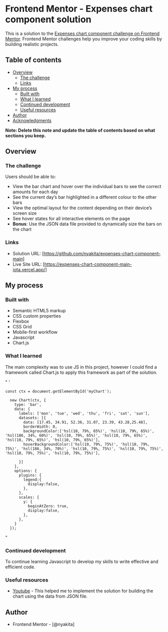# Frontend Mentor - Expenses chart component solution

This is a solution to the [Expenses chart component challenge on Frontend Mentor](https://www.frontendmentor.io/challenges/expenses-chart-component-e7yJBUdjwt). Frontend Mentor challenges help you improve your coding skills by building realistic projects. 

## Table of contents

- [Overview](#overview)
  - [The challenge](#the-challenge)
  - [Links](#links)
- [My process](#my-process)
  - [Built with](#built-with)
  - [What I learned](#what-i-learned)
  - [Continued development](#continued-development)
  - [Useful resources](#useful-resources)
- [Author](#author)
- [Acknowledgments](#acknowledgments)

**Note: Delete this note and update the table of contents based on what sections you keep.**

## Overview

### The challenge

Users should be able to:

- View the bar chart and hover over the individual bars to see the correct amounts for each day
- See the current day’s bar highlighted in a different colour to the other bars
- View the optimal layout for the content depending on their device’s screen size
- See hover states for all interactive elements on the page
- **Bonus**: Use the JSON data file provided to dynamically size the bars on the chart

### Links

- Solution URL: [https://github.com/nyakita/expenses-chart-component-main]
- Live Site URL: [https://expenses-chart-component-main-iota.vercel.app/]

## My process

### Built with

- Semantic HTML5 markup
- CSS custom properties
- Flexbox
- CSS Grid
- Mobile-first workflow
- Javascript
- Chart.js

### What I learned

The main complexity was to use JS in this project, however I could find a framework called Chart.js to apply this framework as part of the solution.


"
    '
	
	const ctx = document.getElementById('myChart');

      new Chart(ctx, {
        type: 'bar',
        data: {
          labels: ['mon', 'tue', 'wed', 'thu', 'fri', 'sat', 'sun'],
          datasets: [{
            data: [17.45, 34.91, 52.36, 31.07, 23.39, 43.28,25.48],
            borderWidth: 0,
            backgroundColor:['hsl(10, 79%, 65%)', 'hsl(10, 79%, 65%)', 'hsl(186, 34%, 60%)', 'hsl(10, 79%, 65%)', 'hsl(10, 79%, 65%)', 'hsl(10, 79%, 65%)', 'hsl(10, 79%, 65%)'],
            hoverBackgroundColor:['hsl(10, 79%, 75%)', 'hsl(10, 79%, 75%)', 'hsl(186, 34%, 70%)', 'hsl(10, 79%, 75%)', 'hsl(10, 79%, 75%)', 'hsl(10, 79%, 75%)', 'hsl(10, 79%, 75%)'],

          }]
        },
        options: {
          plugins: {
            legend:{
              display:false,
            },
          },
          scales: {
            y: {
              beginAtZero: true,
              display:false,
            },
          },
        }
      });

"



### Continued development

To continue learning Javascript to develop my skills to write effective and efficient code.

### Useful resources

- [Youtube](https://www.youtube.com/watch?v=XPOSEf40SkQ&t=130s) - This helped me to implement the solution for building the chart using the data from JSON file.

## Author

- Frontend Mentor - [@nyakita]
